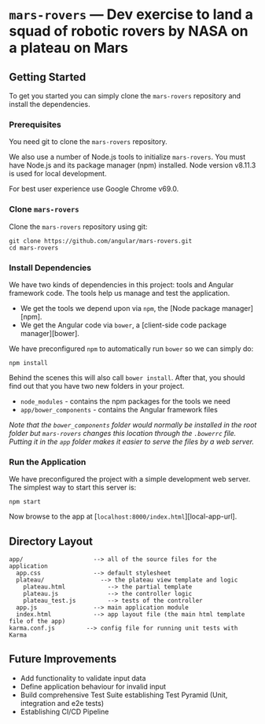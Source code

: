 # `mars-rovers` — Dev exercise to land a squad of robotic rovers by NASA on a plateau on Mars

## Getting Started

To get you started you can simply clone the `mars-rovers` repository and install the dependencies.

### Prerequisites

You need git to clone the `mars-rovers` repository.

We also use a number of Node.js tools to initialize `mars-rovers`. You must have Node.js
and its package manager (npm) installed. Node version v8.11.3 is used for local development.

For best user experience use Google Chrome v69.0.

### Clone `mars-rovers`

Clone the `mars-rovers` repository using git:

```
git clone https://github.com/angular/mars-rovers.git
cd mars-rovers
```

### Install Dependencies

We have two kinds of dependencies in this project: tools and Angular framework code. The tools help
us manage and test the application.

* We get the tools we depend upon via `npm`, the [Node package manager][npm].
* We get the Angular code via `bower`, a [client-side code package manager][bower].

We have preconfigured `npm` to automatically run `bower` so we can simply do:

```
npm install
```

Behind the scenes this will also call `bower install`. After that, you should find out that you have
two new folders in your project.

* `node_modules` - contains the npm packages for the tools we need
* `app/bower_components` - contains the Angular framework files

*Note that the `bower_components` folder would normally be installed in the root folder but
`mars-rovers` changes this location through the `.bowerrc` file. Putting it in the `app` folder
makes it easier to serve the files by a web server.*

### Run the Application

We have preconfigured the project with a simple development web server. The simplest way to start
this server is:

```
npm start
```

Now browse to the app at [`localhost:8000/index.html`][local-app-url].


## Directory Layout

```
app/                    --> all of the source files for the application
  app.css               --> default stylesheet
  plateau/                --> the plateau view template and logic
    plateau.html            --> the partial template
    plateau.js              --> the controller logic
    plateau_test.js         --> tests of the controller
  app.js                --> main application module
  index.html            --> app layout file (the main html template file of the app)
karma.conf.js         --> config file for running unit tests with Karma
```

## Future Improvements
* Add functionality to validate input data
* Define application behaviour for invalid input
* Build comprehensive Test Suite establishing Test Pyramid (Unit, integration and e2e tests)
* Establishing CI/CD Pipeline